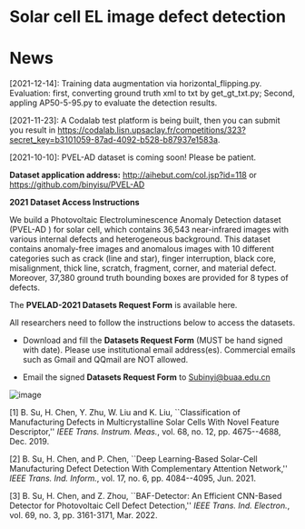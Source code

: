 # Solar cell EL image defect detection

# News
[2021-12-14]: Training data augmentation via horizontal_flipping.py. Evaluation: first, converting ground truth xml to txt by get_gt_txt.py; Second, appling AP50-5-95.py to evaluate the detection results.

[2021-11-23]: A Codalab test platform is being built, then you can submit you result in https://codalab.lisn.upsaclay.fr/competitions/323?secret_key=b3101059-87ad-4092-b528-b87937e1583a.

[2021-10-10]: PVEL-AD dataset is coming soon! Please be patient.

**Dataset application address:** http://aihebut.com/col.jsp?id=118 or https://github.com/binyisu/PVEL-AD

**2021 Dataset Access Instructions**

We build a Photovoltaic Electroluminescence Anomaly Detection dataset (PVEL-AD ) for solar cell, which contains 36,543 near-infrared images with various internal defects and heterogeneous background. This dataset contains anomaly-free images and anomalous images with 10 different categories such as crack (line and star), finger interruption, black core, misalignment, thick line, scratch, fragment, corner, and material defect. Moreover, 37,380 ground truth bounding boxes are provided for 8 types of defects.

The **PVELAD-2021 Datasets Request Form** is available here. 

All researchers need to follow the instructions below to access the datasets.


* Download and fill the **Datasets Request Form** (MUST be hand signed with date). Please use institutional email address(es). Commercial emails such as Gmail and QQmail are NOT allowed. 

* Email the signed **Datasets Request Form** to Subinyi@buaa.edu.cn

![image](https://user-images.githubusercontent.com/35132544/132239405-a5227832-c3ff-4303-9c46-6d6da76eb630.png)

[1] B. Su, H. Chen, Y. Zhu, W. Liu and K. Liu, ``Classification of Manufacturing Defects in Multicrystalline Solar Cells With Novel Feature Descriptor,'' *IEEE Trans. Instrum. Meas.*, vol. 68, no. 12, pp. 4675--4688, Dec. 2019.

[2] B. Su, H. Chen, and P. Chen, ``Deep Learning-Based Solar-Cell Manufacturing Defect Detection With Complementary Attention Network,'' *IEEE Trans. Ind. Inform.*, vol. 17, no. 6, pp. 4084--4095, Jun. 2021.

[3] B. Su, H. Chen, and Z. Zhou, ``BAF-Detector: An Efficient CNN-Based Detector for Photovoltaic Cell Defect Detection,'' *IEEE Trans. Ind. Electron.*,  vol. 69, no. 3, pp. 3161-3171, Mar. 2022.
